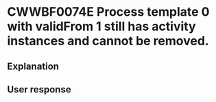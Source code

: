 # CWWBF0074E Process template 0 with validFrom 1 still has activity instances and cannot be removed.

## Explanation

## User response